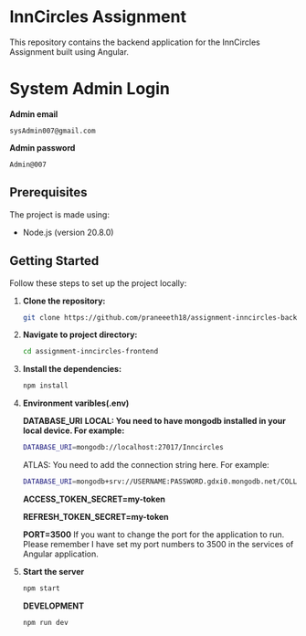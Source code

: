 # InnCircles Assignment

This repository contains the backend application for the InnCircles Assignment built using Angular.

# System Admin Login

**Admin email**

    sysAdmin007@gmail.com

**Admin password**

    Admin@007

## Prerequisites

The project is made using:

- Node.js (version 20.8.0)

## Getting Started

Follow these steps to set up the project locally:

1. **Clone the repository:**

   ```bash
   git clone https://github.com/praneeeth18/assignment-inncircles-backend.git

   ```

2. **Navigate to project directory:**

   ```bash
   cd assignment-inncircles-frontend

   ```

3. **Install the dependencies:**

   ```bash
   npm install

   ```

4. **Environment varibles(.env)**

   **DATABASE_URI**
   **LOCAL: You need to have mongodb installed in your local device. For example:**

   ```bash
   DATABASE_URI=mongodb://localhost:27017/Inncircles

   ```

   ATLAS: You need to add the connection string here. For example:

   ```bash
   DATABASE_URI=mongodb+srv://USERNAME:PASSWORD.gdxi0.mongodb.net/COLLECTIONNAME?retryWrites=true&w=majority&appName=Cluster0

   ```

   **ACCESS_TOKEN_SECRET=my-token**

   **REFRESH_TOKEN_SECRET=my-token**

   **PORT=3500**
   If you want to change the port for the application to run. Please remember I have set my port numbers to 3500 in the services of Angular application.

5. **Start the server**

   ```bash
   npm start
   ```

   **DEVELOPMENT**

   ```bash
   npm run dev
   ```
